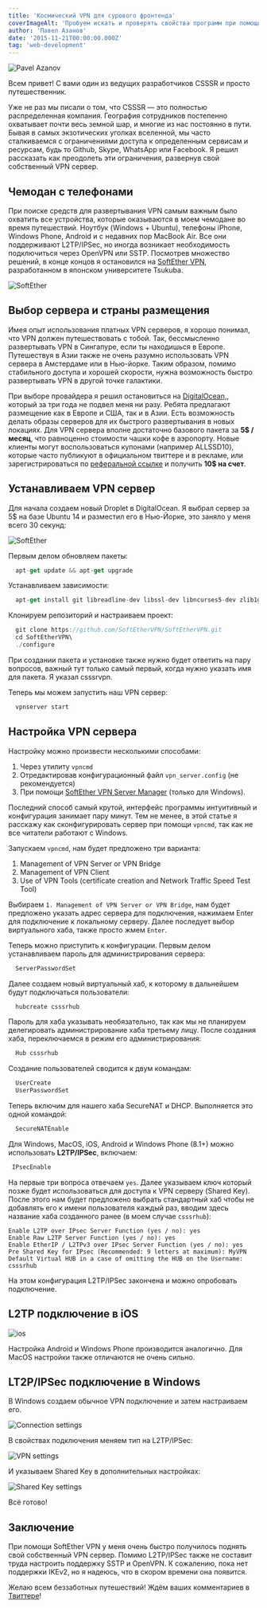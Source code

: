 ```yaml
---
title: 'Космический VPN для сурового фронтенда'
coverImageAlt: 'Пробуем искать и проверять свойства программ при помощи генеративного тестирования'
author: 'Павел Азанов'
date: '2015-11-21T00:00:00.000Z'
tag: 'web-development'
---
```


<Img imageName='azanov' alt='Pavel Azanov'>

Всем привет! С вами один из ведущих разработчиков CSSSR и просто путешественник.

Уже не раз мы писали о том, что CSSSR — это полностью распределенная компания. География сотрудников постепенно охватывает почти весь земной шар, и многие из нас постоянно в пути. Бывая в самых экзотических уголках вселенной, мы часто сталкиваемся с ограничениями доступа к определенным сервисам и ресурсам, будь то Github, Skype, WhatsApp или Facebook. Я решил рассказать как преодолеть эти ограничения, развернув свой собственный VPN сервер.

## Чемодан с телефонами

При поиске средств для развертывания VPN самым важным было охватить все устройства, которые оказываются в моем чемодане во время путешествий. Ноутбук (Windows + Ubuntu), телефоны iPhone, Windows Phone, Android и с недавних пор MacBook Air. Все они поддерживают L2TP/IPSec, но иногда возникает необходимость подключиться через OpenVPN или SSTP. Посмотрев множество решений, в конце концов я остановился на <a href="https://www.softether.org" rel="nofollow noopener" target="_blank">SoftEther VPN</a>, разработанном в японском университете Tsukuba.

<Img imageName='softether' alt='SoftEther'>

## Выбор сервера и страны размещения

Имея опыт использования платных VPN серверов, я хорошо понимал, что VPN должен путешествовать с тобой. Так, бессмысленно развертывать VPN в Сингапуре, если ты находишься в Европе. Путешествуя в Азии также не очень разумно использовать VPN сервера в Амстердаме или в Нью-йорке. Таким образом, помимо стабильного доступа и хорошей скорости, нужна возможность быстро развертывать VPN в другой точке галактики.

При выборе провайдера я решил остановиться на <a href="https://www.digitalocean.com" rel="nofollow noopener" target="_blank">DigitalOcean,</a>, который за три года не подвел меня ни разу. Ребята предлагают размещение как в Европе и США, так и в Азии. Есть возможность делать образы серверов для их быстрого развертывания в новых локациях. Для VPN сервера вполне достаточно базового пакета за **5$ / месяц**, что равноценно стоимости чашки кофе в аэропорту. Новые клиенты могут воспользоваться купонами (например ALLSSD10), которые часто публикуют в официальном твиттере и в рекламе, или зарегистрироваться по <a href="https://www.digitalocean.com/?refcode=d47158e015a5" rel="nofollow noopener" target="_blank">реферальной ссылке</a> и получить **10$ на счет**.

## Устанавливаем VPN сервер

Для начала создаем новый Droplet в DigitalOcean. Я выбрал сервер за 5$ на базе Ubuntu 14 и разместил его в Нью-Йорке, это заняло у меня всего 30 секунд:

<Img imageName='server' alt='SoftEther'>

Первым делом обновляем пакеты:

```js
  apt-get update && apt-get upgrade
```

Устанавливаем зависимости:

```js
  apt-get install git libreadline-dev libssl-dev libncurses5-dev zlib1g-dev make checkinstall
```

Клонируем репозиторий и настраиваем проект:

```js
  git clone https://github.com/SoftEtherVPN/SoftEtherVPN.git
  cd SoftEtherVPN\
  ./configure
```

При создании пакета и установке также нужно будет ответить на пару вопросов, важный тут только самый первый, когда нужно указать имя для пакета. Я указал csssrvpn.

Теперь мы можем запустить наш VPN сервер:

```js
  vpnserver start
```

## Настройка VPN сервера

Настройку можно произвести несколькими способами:

1. Через утилиту `vpncmd`
2. Отредактировав конфигурационный файл `vpn_server.config` (не рекомендуется)
3. При помощи <a href="https://www.softether.org/4-docs/1-manual/2._SoftEther_VPN_Essential_Architecture/2.4_VPN_Server_Manager" rel="nofollow noopener" target="_blank">SoftEther VPN Server Manager</a> (только для Windows).

Последний способ самый крутой, интерфейс программы интуитивный и конфигурация занимает пару минут. Тем не менее, в этой статье я расскажу как сконфигурировать сервер при помощи `vpncmd`, так как не все читатели работают с Windows.

Запускаем `vpncmd`, нам будет предложено три варианта:

1. Management of VPN Server or VPN Bridge
2. Management of VPN Client <br>
3. Use of VPN Tools (certificate creation and Network Traffic Speed Test Tool)

Выбираем `1. Management of VPN Server or VPN Bridge`, нам будет предложено указать адрес сервера для подключения, нажимаем Enter для подключение к локальному серверу. Далее последует выбор виртуального хаба, также просто жмем `Enter`.

Теперь можно приступить к конфигурации. Первым делом устанавливаем пароль для администрирования сервера:

```js
  ServerPasswordSet
```

Далее создаем новый виртуальный хаб, к которому в дальнейшем будут подключаться пользователи:

```js
  hubcreate csssrhub
```

Пароль для хаба указывать необязательно, так как мы не планируем делегировать администрирование хаба третьему лицу. После создания хаба, переключаемся в режим его администрирования:

```js
  Hub csssrhub
```

Создание пользователей сводится к двум командам:

```js
  UserCreate
  UserPasswordSet
```

Теперь включим для нашего хаба SecureNAT и DHCP. Выполняется это одной командой:

```js
  SecureNATEnable
```

Для Windows, MacOS, iOS, Android и Windows Phone (8.1+) можно использовать **L2TP/IPSec**, включаем:

```js
 IPsecEnable
```

На первые три вопроса отвечаем `yes`. Далее указываем ключ который позже будет использоваться для доступа к VPN серверу (Shared Key). После этого нам будет предложено выбрать стандартный хаб чтобы не добавлять его к имени пользователя каждый раз, вводим здесь название хаба созданного ранее (в моем случае `csssrhub`):

`Enable L2TP over IPsec Server Function (yes / no): yes` <br>
`Enable Raw L2TP Server Function (yes / no): yes` <br>
`Enable EtherIP / L2TPv3 over IPsec Server Function (yes / no): yes`<br>
`Pre Shared Key for IPsec (Recommended: 9 letters at maximum): MyVPN`<br>
`Default Virtual HUB in a case of omitting the HUB on the Username: csssrhub`

На этом конфигурация L2TP/IPSec закончена и можно опробовать подключение.

## L2TP подключение в iOS

<Img imageName='ios' alt='ios'>

Настройка Android и Windows Phone производится аналогично. Для MacOS настройки также отличаются не очень сильно.

## LT2P/IPSec подключение в Windows

В Windows создаем обычное VPN подключение и затем настраиваем его.

<Img imageName='connection' alt='Connection settings'>

В свойствах подключения меняем тип на L2TP/IPSec:

<Img imageName='vpn' alt='VPN settings'>

И указываем Shared Key в дополнительных настройках:

<Img imageName='key' alt='Shared Key settings'>

Всё готово!

## Заключение

При помощи SoftEther VPN у меня очень быстро получилось поднять свой собственный VPN сервер. Помимо L2TP/IPSec также не составит труда настроить поддержку SSTP и OpenVPN. К сожалению, пока нет поддержки IKEv2, но я надеюсь, что в скором времени она появится.

Желаю всем беззаботных путешествий! Ждём ваших комментариев в <a href="https://twitter.com/csssr_dev" rel="nofollow noopener" target="_blank">Твиттере</a>!


